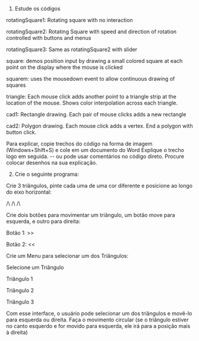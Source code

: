 1) Estude os códigos

rotatingSquare1: Rotating square with no interaction

rotatingSquare2: Rotating Square with speed and direction of rotation controlled with buttons and menus

rotatingSquare3: Same as rotatingSquare2 with slider

square: demos position input by drawing a small colored square at each point on the display where the mouse is clicked

squarem: uses the mousedown event to allow continuous drawing of squares

triangle: Each mouse click adds another point to a triangle strip at the location of the mouse. Shows color interpolation across each triangle.

cad1: Rectangle drawing. Each pair of mouse clicks adds a new rectangle

cad2: Polygon drawing. Each mouse click adds a vertex. End a polygon with button click.

Para explicar, copie trechos do código na forma de imagem (Windows+Shift+S) e cole em um documento do Word Explique o trecho logo em seguida. -- ou pode usar comentários no código direto. Procure colocar desenhos na sua explicação.



2) Crie o seguinte programa:

Crie 3 triângulos, pinte cada uma de uma cor diferente e posicione ao longo do eixo horizontal:


/\  /\  /\


Crie dois botões para movimentar um triângulo, um botão move para esquerda, e outro para direita:

Botão 1: >>

Botão 2: <<

Crie um Menu para selecionar um dos Triângulos:

Selecione um Triângulo

Triângulo 1

Triângulo 2

Triângulo 3


Com esse interface, o usuário pode selecionar um dos triângulos e movê-lo para esquerda ou direita. Faça o movimento circular (se o triângulo estiver no canto esquerdo e for movido para esquerda, ele irá para a posição mais à direita)

